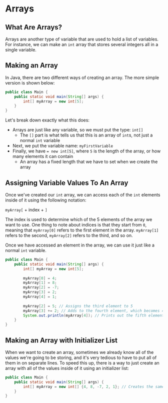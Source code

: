 # Arrays

## What Are Arrays?

Arrays are another type of variable that are used to hold a list of variables. For instance, we can make an `int` array that stores several integers all in a single variable.

## Making an Array

In Java, there are two different ways of creating an array. The more simple version is shown below:

```java
public class Main {
    public static void main(String[] args) {
        int[] myArray = new int[5];
    }
}
```

Let's break down exactly what this does:

* Arrays are just like any variable, so we must put the type: `int[]`
  * The `[]` part is what tells us that this is an array of `int`s, not just a normal `int` variable
* Next, we put the variable name: `myFirstVariable`
* Finally, we have `= new int[5]`, where `5` is the length of the array, or how many elements it can contain
  * An array has a fixed length that we have to set when we create the array

## Assigning Variable Values To An Array

Once we've created our `int` array, we can access each of the `int` elements inside of it using the following notation:

`myArray[` + index + `]`

The index is used to determine which of the 5 elements of the array we want to use. One thing to note about indices is that they start from `0`, meaning that `myArray[0]` refers to the first element in the array. `myArray[1]` refers to the second, `myArray[2]` refers to the third, and so on.

Once we have accessed an element in the array, we can use it just like a normal `int` variable.

```java
public class Main {
    public static void main(String[] args) {
        int[] myArray = new int[5];
        
        myArray[0] = 4;
        myArray[1] = 8;
        myArray[2] = -7;
        myArray[3] = 2;
        myArray[4] = 1;
        
        myArray[2] = 5; // Assigns the third element to 5
        myArray[3] += 2; // Adds to the fourth element, which becomes 4
        System.out.println(myArray[4]); // Prints out the fifth element of the array
    }
}
```

## Making an Array with Initializer List

When we want to create an array, sometimes we already know all of the values we're going to be storing, and it's very tedious to have to put all of them in on separate lines. To speed this up, there is a way to just create an array with all of the values inside of it using an initializer list:

```java
public class Main {
    public static void main(String[] args) {
        int[] myArray = new int[] {4, 8, -7, 2, 1}; // Creates the same array as from before
    }
}
```
